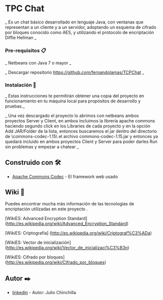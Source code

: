 # TPC Chat

_ Es un chat básico desarrollado en lenguaje Java, con ventanas que representan a un cliente y a un servidor, adoptando un esquema de cifrado por bloques conocido como AES, y utilizando el protocolo de encriptación Diffie Hellman _

### Pre-requisitos 📋

_ Netbeans con Java 7 o mayor _

_ Descargar repositorio https://github.com/fernandolamas/TCPChat  _

### Instalación 🔧

_ Estas instrucciones te permitirán obtener una copia del proyecto en funcionamiento en tu máquina local para propósitos de desarrollo y pruebas._

_ Una vez descargado el proyecto lo abrimos con netbeans ambos proyectos Server y Client, en ambos incluimos la librería apache commons haciendo segundo click en los Libraries de cada proyecto y en la opción Add JAR/Folder de la lista, entonces buscaremos el jar  dentro del directorio de \commons-codec-1.15\ el archivo commons-codec-1.15.jar y entonces ya quedará incluido en ambos proyectos Client y Server para poder darles Run sin problemas y empezar a chatear _









## Construido con 🛠️


* [Apache Commons Codec](http://commons.apache.org/proper/commons-codec/) - El framework web usado

## Wiki 📖

Puedes encontrar mucha más información de las tecnologías de encriptación utilizadas en  este proyecto .

[WikiES: Advanced Encryption Standard] (http://es.wikipedia.org/wiki/Advanced_Encryption_Standard)

[WikiES: Criptografía] (http://es.wikipedia.org/wiki/Criptograf%C3%ADa)

[WikiES: Vector de inicialización] (http://es.wikipedia.org/wiki/Vector_de_inicializaci%C3%B3n)

[WikiES: Cifrado por bloques] (http://es.wikipedia.org/wiki/Cifrado_por_bloques)

## Autor ✒️

* [linkedin](http://www.linkedin.com/in/jchinchilla) - Autor: Julio Chinchilla 

